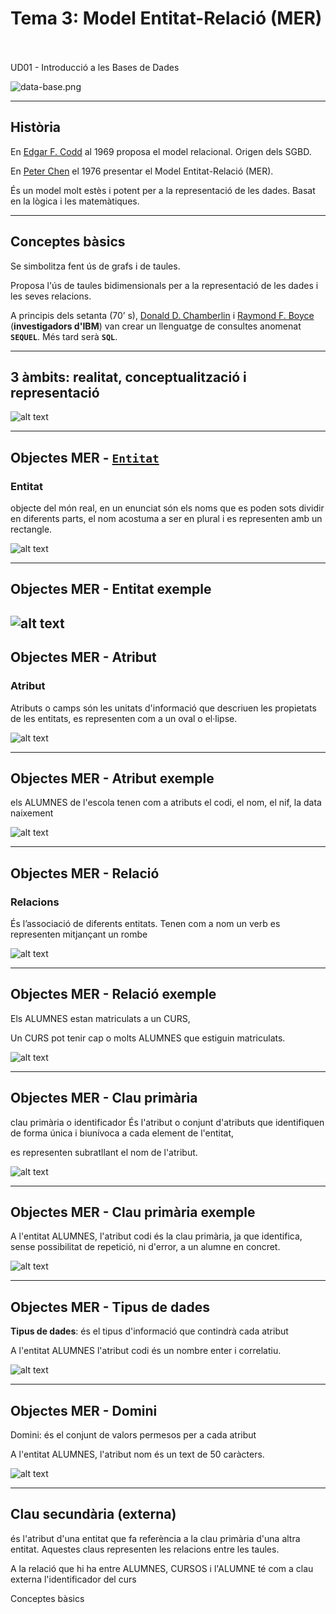 
# Tema 3: Model Entitat-Relació (MER)
<br>
<br>
UD01 - Introducció a les Bases de Dades

![data-base.png](../../../../assets/img/data-base.png)

---

## Història

En [Edgar F. Codd](https://en.wikipedia.org/wiki/Edgar_F._Codd) al 1969 proposa el model relacional. Origen dels SGBD.

En [Peter Chen](https://en.wikipedia.org/wiki/Peter_Chen) el 1976 presentar el Model Entitat-Relació (MER).

És un model molt estès i potent per a la representació de les dades. Basat en la lògica i les matemàtiques.


---

## Conceptes bàsics


Se simbolitza fent ús de grafs i de taules.

Proposa l'ús de taules bidimensionals per a la representació de les dades i les seves relacions.

A principis dels setanta (70’ s), [Donald D. Chamberlin](https://en.wikipedia.org/wiki/Donald_D._Chamberlin) i [Raymond F. Boyce](https://en.wikipedia.org/wiki/Raymond_F._Boyce) (**investigadors d'IBM**) van crear un llenguatge de consultes anomenat **`SEQUEL`**. Més tard serà **`SQL`**.



---

## 3 àmbits: realitat, conceptualització i representació

![alt text](../../../../assets/img/3-ambits.png)

---

## Objectes MER - <u>`Entitat`</u>

### Entitat

objecte del món real, en un enunciat són els noms que es poden sots dividir en diferents parts,
el nom acostuma a ser en plural i
es representen amb un rectangle.


![alt text](../../../../assets/img/entitat.png)

---

## Objectes MER - Entitat exemple


![alt text](../../../../assets/img/exemple-obj-mer.png)
---

## Objectes MER - Atribut

### Atribut

Atributs o camps
són les unitats d'informació que descriuen les propietats de les entitats,
es representen com a un oval o el·lipse.

![alt text](../../../../assets/img/atribut.png)

---

## Objectes MER - Atribut exemple

els ALUMNES de l'escola tenen com a atributs
el codi,
el nom,
el nif,
la data naixement

![alt text](../../../../assets/img/atributs-exemple.png)

---

## Objectes MER - Relació

### Relacions

És l’associació de diferents entitats. Tenen com a nom un verb
es representen mitjançant un rombe

![alt text](../../../../assets/img/relacio.png)

---

## Objectes MER - Relació exemple

Els ALUMNES estan matriculats a un CURS, 

Un CURS pot tenir cap o molts ALUMNES que estiguin matriculats.

![alt text](../../../../assets/img/relacio-exemple.png)

---

## Objectes MER - Clau primària

clau primària o identificador
És l'atribut o conjunt d'atributs que identifiquen de forma única i biunívoca a cada element de l'entitat,

es representen subratllant el nom de l'atribut.

![alt text](../../../../assets/img/clau-primaria.png)


---

## Objectes MER - Clau primària exemple



A l'entitat ALUMNES, 
l'atribut codi és la clau primària, ja que identifica, sense possibilitat de repetició, ni d'error, a un alumne en concret.

![alt text](../../../../assets/img/clau-primaria-exemple.png)

---

## Objectes MER - Tipus de dades

**Tipus de dades**: és el tipus d'informació que contindrà cada atribut

A l'entitat ALUMNES
l'atribut codi és un nombre enter i correlatiu.

![alt text](../../../../assets/img/tipus-de-dades.png)


---

## Objectes MER - Domini

Domini:
és el conjunt de valors permesos per a cada atribut

A l'entitat ALUMNES,
l'atribut nom és un text de 50 caràcters.

![alt text](../../../../assets/img/tipus-de-dades-exemple.png)



---

## Clau secundària (externa)

és l'atribut d'una entitat que fa referència a la clau primària d'una altra entitat. Aquestes claus representen les relacions entre les taules.


A la relació que hi ha entre ALUMNES,  CURSOS i l'ALUMNE té com a clau externa l'identificador del curs

Conceptes bàsics

